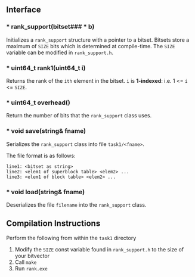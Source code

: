 ## Interface

### * rank_support(bitset<SIZE>### * b)

Initializes a `rank_support` structure with a pointer to a bitset.
Bitsets store a maximum of `SIZE` bits which is determined at compile-time.
The `SIZE` variable can be modified in `rank_support.h`.

### * uint64_t rank1(uint64_t i)

Returns the rank of the `ith` element in the bitset. `i` is **1-indexed**: i.e. 1 <= `i` <= `SIZE`.

### * uint64_t overhead()

Return the number of bits that the `rank_support` class uses.

### * void save(string& fname)

Serializes the `rank_support` class into file `task1/<fname>`.

The file format is as follows:
```
line1: <bitset as string>
line2: <elem1 of superblock table> <elem2> ... 
line3: <elem1 of block table> <elem2> ...
```

### * void load(string& fname)

Deserializes the file `filename` into the `rank_support` class.

## Compilation Instructions

Perform the following from within the `task1` directory

1. Modify the `SIZE` const variable found in `rank_support.h` to the size of your bitvector
2. Call `make` 
3. Run `rank.exe`